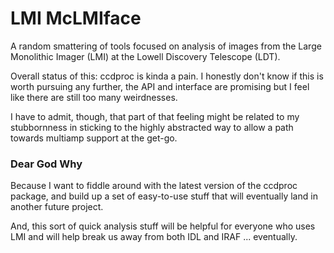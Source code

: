 # LMI McLMIface

A random smattering of tools focused on analysis of images from the
Large Monolithic Imager (LMI) at the Lowell Discovery Telescope (LDT).

Overall status of this: ccdproc is kinda a pain.  I honestly don't know if
this is worth pursuing any further, the API and interface are promising
but I feel like there are still too many weirdnesses.

I have to admit, though, that part of that feeling might be related to
my stubbornness in sticking to the highly abstracted way to allow a
path towards multiamp support at the get-go.

### Dear God Why

Because I want to fiddle around with the latest version of the ccdproc
package, and build up a set of easy-to-use stuff that will eventually land
in another future project.

And, this sort of quick analysis stuff will be helpful for everyone who uses
LMI and will help break us away from both IDL and IRAF ... eventually.
